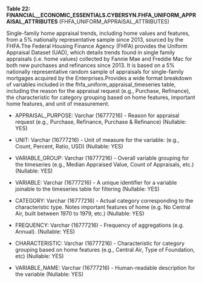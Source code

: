 **Table 22: FINANCIAL__ECONOMIC_ESSENTIALS.CYBERSYN.FHFA_UNIFORM_APPRAISAL_ATTRIBUTES** (FHFA_UNIFORM_APPRAISAL_ATTRIBUTES)

Single-family home appraisal trends, including home values and features, from a 5% nationally representative sample since 2013, sourced by the FHFA.The Federal Housing Finance Agency (FHFA) provides the Uniform Appraisal Dataset (UAD), which details trends found in single family appraisals (i.e. home values) collected by Fannie Mae and Freddie Mac for both new purchases and refinances since 2013. It is based on a 5% nationally representative random sample of appraisals for single-family mortgages acquired by the Enterprises.Provides a wide format breakdown of variables included in the fhfa_uniform_appraisal_timeseries table, including the reason for the appraisal request (e.g., Purchase, Refinance), the characteristic for category grouping based on home features, important home features, and unit of measurement.

- APPRAISAL_PURPOSE: Varchar (16777216) - Reason for appraisal request (e.g., Purchase, Refinance, Purchase & Refinance) (Nullable: YES)

- UNIT: Varchar (16777216) - Unit of measure for the variable: (e.g., Count, Percent, Ratio, USD) (Nullable: YES)

- VARIABLE_GROUP: Varchar (16777216) - Overall variable grouping for the timeseries (e.g., Median Appraised Value, Count of Appraisals, etc.) (Nullable: YES)

- VARIABLE: Varchar (16777216) - A unique identifier for a variable joinable to the timeseries table for filtering (Nullable: YES)

- CATEGORY: Varchar (16777216) - Actual category corresponding to the characteristic type. Notes important features of home (e.g. No Central Air, built between 1970 to 1979, etc.) (Nullable: YES)

- FREQUENCY: Varchar (16777216) - Frequency of aggregations (e.g. Annual). (Nullable: YES)

- CHARACTERISTIC: Varchar (16777216) - Characteristic for category grouping based on home features (e.g., Central Air, Type of Foundation, etc) (Nullable: YES)

- VARIABLE_NAME: Varchar (16777216) - Human-readable description for the variable (Nullable: YES)


